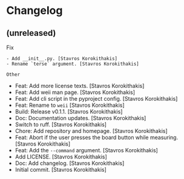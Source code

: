Changelog
=========


(unreleased)
------------

Fix
~~~
- Add __init__.py. [Stavros Korokithakis]
- Rename `terse` argument. [Stavros Korokithakis]

Other
~~~~~
- Feat: Add more license texts. [Stavros Korokithakis]
- Feat: Add weii man page. [Stavros Korokithakis]
- Feat: Add cli script in the pyproject config. [Stavros Korokithakis]
- Feat: Rename to `weii` [Stavros Korokithakis]
- Build: Release v0.1.1. [Stavros Korokithakis]
- Doc: Documentation updates. [Stavros Korokithakis]
- Switch to ruff. [Stavros Korokithakis]
- Chore: Add repository and homepage. [Stavros Korokithakis]
- Feat: Abort if the user presses the board button while measuring.
  [Stavros Korokithakis]
- Feat: Add the `--command` argument. [Stavros Korokithakis]
- Add LICENSE. [Stavros Korokithakis]
- Doc: Add changelog. [Stavros Korokithakis]
- Initial commit. [Stavros Korokithakis]



